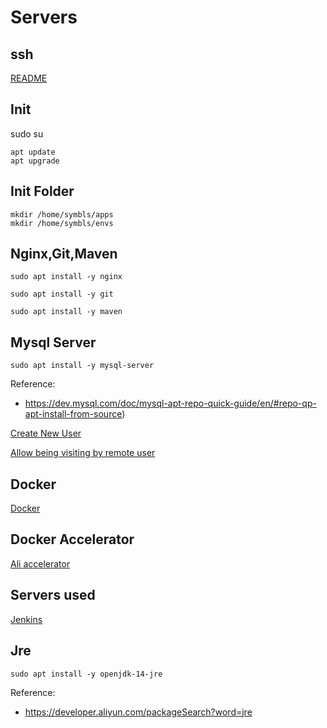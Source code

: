 # Servers

## ssh

[README](./ssh/README.md)

## Init

sudo su

    apt update
    apt upgrade

## Init Folder
    
    mkdir /home/symbls/apps
    mkdir /home/symbls/envs

## Nginx,Git,Maven

    sudo apt install -y nginx

    sudo apt install -y git

    sudo apt install -y maven

## Mysql Server

    sudo apt install -y mysql-server

Reference:

+ https://dev.mysql.com/doc/mysql-apt-repo-quick-guide/en/#repo-qp-apt-install-from-source)

[Create New User](./mysql/common.md)

[Allow being visiting by remote user](./mysql/common.md)

## Docker

[Docker](./docker/README.md)

## Docker Accelerator

[Ali accelerator](https://cr.console.aliyun.com/cn-hangzhou/instances/mirrors)

## Servers used

[Jenkins](https://jenkins.io/)

## Jre

    sudo apt install -y openjdk-14-jre

Reference:
+ https://developer.aliyun.com/packageSearch?word=jre
